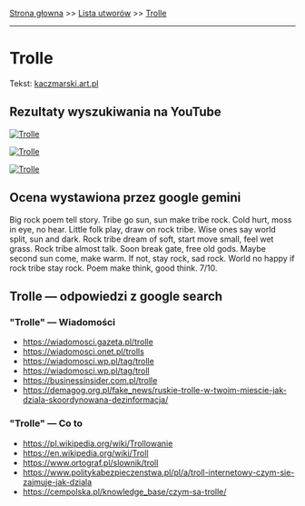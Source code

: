 [Strona głowna](../index.md) >> [Lista utworów](../list.md) >> [Trolle](602.md)

---

# Trolle

Tekst: [kaczmarski.art.pl](https://www.kaczmarski.art.pl/tworczosc/wiersze/trolle/)

## Rezultaty wyszukiwania na YouTube

[![Trolle](http://img.youtube.com/vi/tCKP9wVEPBw/0.jpg)](https://www.youtube.com/watch?v=tCKP9wVEPBw "Jacek Kaczmarski - Trolle - YouTube")

[![Trolle](http://img.youtube.com/vi/NTNcxGVgn9I/0.jpg)](https://www.youtube.com/watch?v=NTNcxGVgn9I "Jacek Kaczmarski - Nasza klasa - YouTube")

[![Trolle](http://img.youtube.com/vi/L41BK_SyG7s/0.jpg)](https://www.youtube.com/watch?v=L41BK_SyG7s "Jacek Kaczmarski - Trolle - YouTube")

## Ocena wystawiona przez google gemini

Big rock poem tell story. Tribe go sun, sun make tribe rock. Cold hurt, moss in eye, no hear. Little folk play, draw on rock tribe. Wise ones say world split, sun and dark. Rock tribe dream of soft, start move small, feel wet grass. Rock tribe almost talk. Soon break gate, free old gods. Maybe second sun come, make warm. If not, stay rock, sad rock. World no happy if rock tribe stay rock. Poem make think, good think. 7/10.


## Trolle — odpowiedzi z google search

### "Trolle" — Wiadomości

 - <https://wiadomosci.gazeta.pl/trolle>
 - <https://wiadomosci.onet.pl/trolls>
 - <https://wiadomosci.wp.pl/tag/trolle>
 - <https://wiadomosci.wp.pl/tag/troll>
 - <https://businessinsider.com.pl/trolle>
 - <https://demagog.org.pl/fake_news/ruskie-trolle-w-twoim-miescie-jak-dziala-skoordynowana-dezinformacja/>

### "Trolle" — Co to

 - <https://pl.wikipedia.org/wiki/Trollowanie>
 - <https://en.wikipedia.org/wiki/Troll>
 - <https://www.ortograf.pl/slownik/troll>
 - <https://www.politykabezpieczenstwa.pl/pl/a/troll-internetowy-czym-sie-zajmuje-jak-dziala>
 - <https://cempolska.pl/knowledge_base/czym-sa-trolle/>

